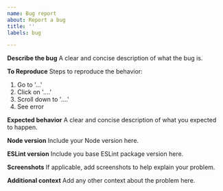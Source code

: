 ```yaml
---
name: Bug report
about: Report a bug
title: ''
labels: bug

---
```


**Describe the bug**
A clear and concise description of what the bug is.

**To Reproduce**
Steps to reproduce the behavior:
1. Go to '...'
2. Click on '....'
3. Scroll down to '....'
4. See error

**Expected behavior**
A clear and concise description of what you expected to happen.

**Node version**
Include your Node version here.

**ESLint version**
Include you base ESLint package version here.

**Screenshots**
If applicable, add screenshots to help explain your problem.

**Additional context**
Add any other context about the problem here.
